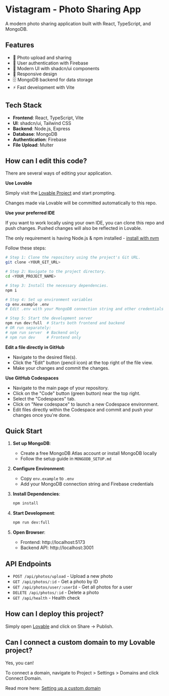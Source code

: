 # Vistagram - Photo Sharing App

A modern photo sharing application built with React, TypeScript, and MongoDB.

## Features

- 📸 Photo upload and sharing
- 🔐 User authentication with Firebase
- 🎨 Modern UI with shadcn/ui components
- 📱 Responsive design
- 🗄️ MongoDB backend for data storage
- ⚡ Fast development with Vite

## Tech Stack

- **Frontend**: React, TypeScript, Vite
- **UI**: shadcn/ui, Tailwind CSS
- **Backend**: Node.js, Express
- **Database**: MongoDB
- **Authentication**: Firebase
- **File Upload**: Multer

## How can I edit this code?

There are several ways of editing your application.

**Use Lovable**

Simply visit the [Lovable Project](https://lovable.dev/projects/b015dbe9-b4f3-49ca-92e3-f0b2ff1abf14) and start prompting.

Changes made via Lovable will be committed automatically to this repo.

**Use your preferred IDE**

If you want to work locally using your own IDE, you can clone this repo and push changes. Pushed changes will also be reflected in Lovable.

The only requirement is having Node.js & npm installed - [install with nvm](https://github.com/nvm-sh/nvm#installing-and-updating)

Follow these steps:

```sh
# Step 1: Clone the repository using the project's Git URL.
git clone <YOUR_GIT_URL>

# Step 2: Navigate to the project directory.
cd <YOUR_PROJECT_NAME>

# Step 3: Install the necessary dependencies.
npm i

# Step 4: Set up environment variables
cp env.example .env
# Edit .env with your MongoDB connection string and other credentials

# Step 5: Start the development server
npm run dev:full  # Starts both frontend and backend
# OR run separately:
# npm run server  # Backend only
# npm run dev     # Frontend only
```

**Edit a file directly in GitHub**

- Navigate to the desired file(s).
- Click the "Edit" button (pencil icon) at the top right of the file view.
- Make your changes and commit the changes.

**Use GitHub Codespaces**

- Navigate to the main page of your repository.
- Click on the "Code" button (green button) near the top right.
- Select the "Codespaces" tab.
- Click on "New codespace" to launch a new Codespace environment.
- Edit files directly within the Codespace and commit and push your changes once you're done.

## Quick Start

1. **Set up MongoDB**:
   - Create a free MongoDB Atlas account or install MongoDB locally
   - Follow the setup guide in `MONGODB_SETUP.md`

2. **Configure Environment**:
   - Copy `env.example` to `.env`
   - Add your MongoDB connection string and Firebase credentials

3. **Install Dependencies**:
   ```bash
   npm install
   ```

4. **Start Development**:
   ```bash
   npm run dev:full
   ```

5. **Open Browser**:
   - Frontend: http://localhost:5173
   - Backend API: http://localhost:3001

## API Endpoints

- `POST /api/photos/upload` - Upload a new photo
- `GET /api/photos/:id` - Get a photo by ID
- `GET /api/photos/user/:userId` - Get all photos for a user
- `DELETE /api/photos/:id` - Delete a photo
- `GET /api/health` - Health check

## How can I deploy this project?

Simply open [Lovable](https://lovable.dev/projects/b015dbe9-b4f3-49ca-92e3-f0b2ff1abf14) and click on Share -> Publish.

## Can I connect a custom domain to my Lovable project?

Yes, you can!

To connect a domain, navigate to Project > Settings > Domains and click Connect Domain.

Read more here: [Setting up a custom domain](https://docs.lovable.dev/tips-tricks/custom-domain#step-by-step-guide)
